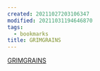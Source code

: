 ```yaml
---
created: 20211027203106347
modified: 20211031194646870
tags:
  - bookmarks
title: GRIMGRAINS
---
```


[GRIMGRAINS](https://grimgrains.com/site/home.html)
